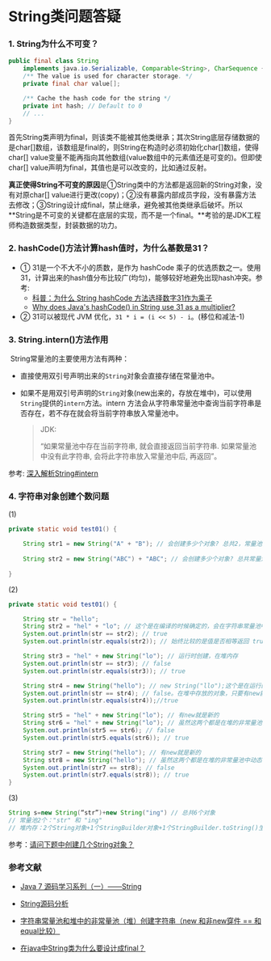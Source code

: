 # String类问题答疑

### 1. String为什么不可变？

```java
public final class String
    implements java.io.Serializable, Comparable<String>, CharSequence {
    /** The value is used for character storage. */
    private final char value[];

    /** Cache the hash code for the string */
    private int hash; // Default to 0
    // ...
}
```

​	首先String类声明为final，则该类不能被其他类继承；其次String底层存储数据的是char[]数组，该数组是final的，则String在构造时必须初始化char[]数组，使得char[] value变量不能再指向其他数组(value数组中的元素值还是可变的)。但即使char[] value声明为final，其值也是可以改变的，比如通过反射。

​	**真正使得String不可变的原因**是①String类中的方法都是返回新的String对象，没有对原char[] value进行更改(copy)；②没有暴露内部成员字段，没有暴露方法去修改；③String设计成final，禁止继承，避免被其他类继承后破坏。所以**String是不可变的关键都在底层的实现，而不是一个final。**考验的是JDK工程师构造数据类型，封装数据的功力。

### 2. hashCode()方法计算hash值时，为什么基数是31？

- ① 31是一个不大不小的质数，是作为 hashCode 乘子的优选质数之一。使用31，计算出来的hash值分布比较广(均匀)，能够较好地避免出现hash冲突。参考:
  - [科普：为什么 String hashCode 方法选择数字31作为乘子](https://segmentfault.com/a/1190000010799123)
  - [Why does Java's hashCode() in String use 31 as a multiplier?](https://stackoverflow.com/questions/299304/why-does-javas-hashcode-in-string-use-31-as-a-multiplier)
- ② 31可以被现代 JVM 优化，`31 * i = (i << 5) - i`。(移位和减法-1)

### 3. String.intern()方法作用

​	String常量池的主要使用方法有两种：

- 直接使用双引号声明出来的`String`对象会直接存储在常量池中。

- 如果不是用双引号声明的`String`对象(new出来的，存放在堆中)，可以使用`String`提供的`intern`方法。intern 方法会从字符串常量池中查询当前字符串是否存在，若不存在就会将当前字符串放入常量池中。

  > JDK:
  >
  > “如果常量池中存在当前字符串, 就会直接返回当前字符串. 如果常量池中没有此字符串, 会将此字符串放入常量池中后, 再返回”。

参考: [深入解析String#intern](https://tech.meituan.com/2014/03/06/in-depth-understanding-string-intern.html)

### 4. 字符串对象创建个数问题

(1)

```java
private static void test01() {

    String str1 = new String("A" + "B"); // 会创建多少个对象? 总共2，常量池1--"AB"，堆内存1--new String("AB")
    
    String str2 = new String("ABC") + "ABC"; // 会创建多少个对象? 总共常量池1--"ABC"，堆内存3--new String("ABC")/new StringBuilder()/StringBuilder.toString()
    
}
```

(2)

```java
private static void test01() {

    String str = "hello";
    String str2 = "hel" + "lo"; // 这个是在编译的时候确定的，会在字符串常量池中创建一个hello对象，然后把对象的引用给str。
    System.out.println(str == str2); // true
    System.out.println(str.equals(str2)); // 始终比较的是值是否相等返回 true

    String str3 = "hel" + new String("lo"); // 运行时创建，在堆内存
    System.out.println(str == str3); // false
    System.out.println(str.equals(str3)); // true

    String str4 = new String("hello"); // new String("llo");这个是在运行的时候确定，所以这个会在堆中的字符创非常量池中去创建一个hello，返回引用，此时str == str3返回的就是false。
    System.out.println(str == str4); // false。在堆中存放的对象，只要有new就会是新的创建对象
    System.out.println(str.equals(str4));//true

    String str5 = "hel" + new String("lo"); // 有new就是新的
    String str6 = "hel" + new String("lo"); // 虽然这两个都是在堆的非常量池中动态创建，但是都是动态的，new String()所以不是使用同一份。
    System.out.println(str5 == str6); // false
    System.out.println(str5.equals(str6)); // true

    String str7 = new String("hello"); // 有new就是新的
    String str8 = new String("hello"); // 虽然这两个都是在堆的非常量池中动态创建，但是都是动态的，new String()所以不是使用同一份。
    System.out.println(str7 == str8); // false
    System.out.println(str7.equals(str8)); // true
}
```

(3)

```java
String s=new String(“str”)+new String("ing") // 总共6个对象
// 常量池2个："str" 和 "ing"
// 堆内存：2个String对象+1个StringBuilder对象+1个StringBuilder.toString()生成的String对象  
```

参考：[请问下题中创建几个String对象？](https://www.zhihu.com/question/64726158/answer/223549872)

### 参考文献

- [Java 7 源码学习系列（一）——String](https://www.hollischuang.com/archives/99)
- [String源码分析](https://juejin.im/post/59fffddc5188253d6816f9c1)

- [字符串常量池和堆中的非常量池（堆）创建字符串（new 和非new穿件 == 和equal比较）](https://blog.csdn.net/qq_28081081/article/details/80467181)

- [在java中String类为什么要设计成final？](https://www.zhihu.com/question/31345592)